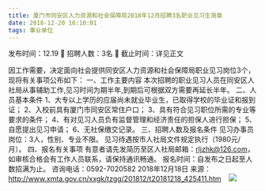 ```yaml
---
title: 厦门市同安区人力资源和社会保障局2018年12月招聘3名职业见习生简章
date: 2018-12-20 16:10:01
tags: 事业单位
---
```

发布时间：12.19   🌟   招聘人数：3名   🌈   截止时间：详见正文
<!-- more -->

因工作需要，决定面向社会提供同安区人力资源和社会保障局职业见习岗位3个，现将有关事项公布如下：
一、工作主要内容
本次招聘的职业见习人员在同安区人社局从事辅助工作,见习时间为期半年,到期后可根据双方需要再延长半年。
二、人员基本条件
1、大专以上学历的应届尚未就业毕业生，已取得学校的毕业证和报到证；
2、入校前具有厦门市同安区常住户口；
3、具有符合见习职位所需的专业等要求的条件；
4、有对见习人员负有监督管理和经济责任的担保人进行担保；
5、自愿提出见习申请；
6、无社保缴交记录。
三、招聘人数及报名条件
见习办事员岗位：3人，性别、专业不限。
见习待遇按市人社局文件规定执行（1980元/月）。
四、报名有关事项
有意者请先发简历至区人社局邮箱：rljzhk@126.com，如审核合格会有工作人员联系，请保持通讯畅通。
报名时间：自发布之日起至人数招满为止。
咨询电话：0592-7020582
2018年12月18日
来源：
http://www.xmta.gov.cn/xxgk/tzgg/201812/t20181218_425411.htm
 
 ![](https://cdn.weiweiblog.cn/20181015134814.png)